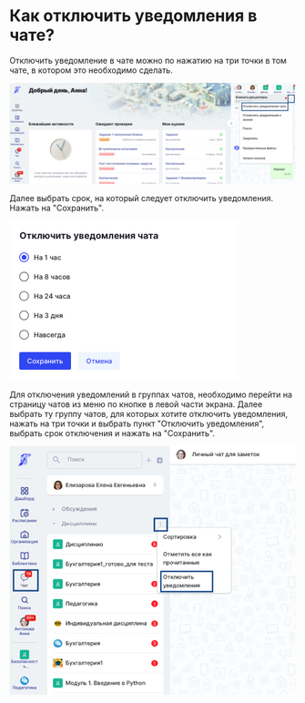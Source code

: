 # Как отключить уведомления в чате?

Отключить уведомление в чате можно по нажатию на три точки в том чате, в котором это необходимо сделать.&#x20;

![](<.gitbook/assets/image (131).png>)

Далее выбрать срок, на который следует отключить уведомления. Нажать на "Сохранить".

![](<.gitbook/assets/image (132).png>)

Для отключения уведомлений в группах чатов, необходимо перейти на страницу чатов из меню по кнопке в левой части экрана. Далее выбрать ту группу чатов, для которых хотите отключить уведомления, нажать на три точки и выбрать пункт "Отключить уведомления", выбрать срок отключения и нажать на "Сохранить".&#x20;

![](<.gitbook/assets/image (130).png>)
